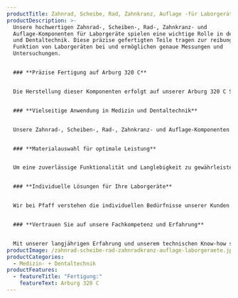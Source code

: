 ```yaml
---
productTitle: Zahnrad, Scheibe, Rad, Zahnkranz, Auflage -für Laborgeräte
productDescription: >-
  Unsere hochwertigen Zahnrad-, Scheiben-, Rad-, Zahnkranz- und
  Auflage-Komponenten für Laborgeräte spielen eine wichtige Rolle in der Medizin
  und Dentaltechnik. Diese präzise gefertigten Teile tragen zur reibungslosen
  Funktion von Laborgeräten bei und ermöglichen genaue Messungen und
  Untersuchungen.


  ### **Präzise Fertigung auf Arburg 320 C**


  Die Herstellung dieser Komponenten erfolgt auf unserer Arburg 320 C Spritzgießmaschine, die für ihre Präzision und Zuverlässigkeit bekannt ist. Mit unserer modernen Technologie und unseren hochqualifizierten Fachkräften gewährleisten wir eine exakte Ausführung der Zahnrad-, Scheiben-, Rad-, Zahnkranz- und Auflage-Komponenten.


  ### **Vielseitige Anwendung in Medizin und Dentaltechnik**


  Unsere Zahnrad-, Scheiben-, Rad-, Zahnkranz- und Auflage-Komponenten finden vielseitige Anwendungen in medizinischen und dentalen Laborgeräten. Von präzisen Messinstrumenten bis hin zu spezialisierten Geräten ermöglichen diese Teile genaue Bewegungsabläufe und unterstützen die Durchführung verschiedener Untersuchungen und Analysen.


  ### **Materialauswahl für optimale Leistung**


  Um eine zuverlässige Funktionalität und Langlebigkeit zu gewährleisten, verwenden wir hochwertige Materialien für die Herstellung dieser Komponenten. Die Materialauswahl wird sorgfältig auf die jeweiligen Anforderungen und Einsatzbereiche abgestimmt, um beste Leistung und Qualität zu erzielen.


  ### **Individuelle Lösungen für Ihre Laborgeräte**


  Wir bei Pfaff verstehen die individuellen Bedürfnisse unserer Kunden und arbeiten eng mit ihnen zusammen, um maßgeschneiderte Lösungen zu entwickeln. Unser Ziel ist es, Komponenten zu liefern, die perfekt auf die spezifischen Laborgeräte zugeschnitten sind und eine optimale Funktionalität und Genauigkeit gewährleisten.


  ### **Vertrauen Sie auf unsere Fachkompetenz und Erfahrung**


  Mit unserer langjährigen Erfahrung und unserem technischen Know-how sind wir stolz darauf, hochwertige Zahnrad-, Scheiben-, Rad-, Zahnkranz- und Auflage-Komponenten für Laborgeräte herzustellen. Unsere Präzision und unser Engagement für Qualität machen uns zu einem verlässlichen Partner für die medizinische und dentale Industrie. Verlassen Sie sich auf unsere Fachkompetenz, um die Leistung und Genauigkeit Ihrer Laborgeräte zu verbessern.
productImage: /zahnrad-scheibe-rad-zahnradkranz-auflage-laborgeraete.jpg
productCategories:
  - Medizin- + Dentaltechnik
productFeatures:
  - featureTitle: "Fertigung:"
    featureText: Arburg 320 C
---
```

